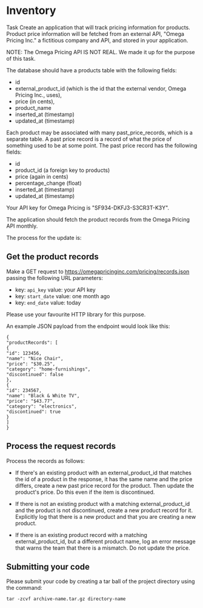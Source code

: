 # Inventory

Task
Create an application that will track pricing information for products. Product price information will be fetched from an external API, "Omega Pricing Inc." a fictitious company and API, and stored in your application.

NOTE: The Omega Pricing API IS NOT REAL. We made it up for the purpose of this task.

The database should have a products table with the following fields:
- id
- external_product_id (which is the id that the external vendor, Omega Pricing Inc., uses), 
- price (in cents),
- product_name
- inserted_at (timestamp)
- updated_at (timestamp)


Each product may be associated with many past_price_records, which is a separate table. A past price record is a record of what the price of something used to be at some point. The past price record has the following fields:
- id
- product_id (a foreign key to products)
- price (again in cents)
- percentage_change (float)
- inserted_at (timestamp)
- updated_at (timestamp)

Your API key for Omega Pricing is "SF934-DKFJ3-S3CR3T-K3Y".

The application should fetch the product records from the Omega Pricing API monthly.

The process for the update is:

## Get the product records

Make a GET request to https://omegapricinginc.com/pricing/records.json passing the following URL parameters:

- key: `api_key` value: your API key
- key: `start_date` value: one month ago
- key: `end_date` value: today

Please use your favourite HTTP library for this purpose.

An example JSON payload from the endpoint would look like this:

```
{
"productRecords": [
{
"id": 123456,
"name": "Nice Chair",
"price": "$30.25",
"category": "home-furnishings",
"discontinued": false
},
{
"id": 234567,
"name": "Black & White TV",
"price": "$43.77",
"category": "electronics",
"discontinued": true
}
]
}
```

## Process the request records
Process the records as follows:

* If there's an existing product with an external_product_id that matches the id of a product in the response, it has the same name and the price differs, create a new past price record for the product. Then update the product's price. Do this even if the item is discontinued.

* If there is not an existing product with a matching external_product_id and the product is not discontinued, create a new product record for it. Explicitly log that there is a new product and that you are creating a new product.

* If there is an existing product record with a matching external_product_id, but a different product name, log an error message that warns the team that there is a mismatch. Do not update the price.

## Submitting your code

Please submit your code by creating a tar ball of the project directory using the command:

`tar -zcvf archive-name.tar.gz directory-name`

